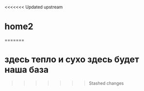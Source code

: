 <<<<<<< Updated upstream
# home2
=======
# здесь тепло и сухо здесь будет наша база
>>>>>>> Stashed changes
